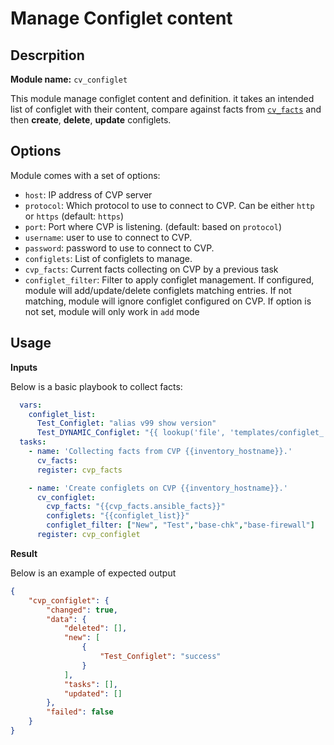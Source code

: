 # Manage Configlet content

## Descrpition

__Module name:__ `cv_configlet`

This module manage configlet content and definition. it takes an intended list of configlet with their content, compare against facts from [`cv_facts`](cv_facts.md) and then __create__, __delete__, __update__ configlets.

## Options

Module comes with a set of options:

- `host`: IP address of CVP server
- `protocol`: Which protocol to use to connect to CVP. Can be either `http` or `https` (default: `https`)
- `port`: Port where CVP is listening. (default: based on `protocol`)
- `username`: user to use to connect to CVP.
- `password`: password to use to connect to CVP.
- `configlets`: List of configlets to manage.
- `cvp_facts`: Current facts collecting on CVP by a previous task
- `configlet_filter`: Filter to apply configlet management. If configured, module will add/update/delete configlets matching entries. If not matching, module will ignore configlet configured on CVP. If option is not set, module will only work in `add` mode

## Usage

__Inputs__

Below is a basic playbook to collect facts:

```yaml
  vars:
    configlet_list:
      Test_Configlet: "alias v99 show version"
      Test_DYNAMIC_Configlet: "{{ lookup('file', 'templates/configlet_'+inventory_hostname+'.txt') }}"
  tasks:
    - name: 'Collecting facts from CVP {{inventory_hostname}}.'
      cv_facts:
      register: cvp_facts

    - name: 'Create configlets on CVP {{inventory_hostname}}.'
      cv_configlet:
        cvp_facts: "{{cvp_facts.ansible_facts}}"
        configlets: "{{configlet_list}}"
        configlet_filter: ["New", "Test","base-chk","base-firewall"]
      register: cvp_configlet
```

__Result__

Below is an example of expected output

```json
{
    "cvp_configlet": {
        "changed": true, 
        "data": {
            "deleted": [], 
            "new": [
                {
                    "Test_Configlet": "success"
                }
            ], 
            "tasks": [], 
            "updated": []
        }, 
        "failed": false
    }
}
```


